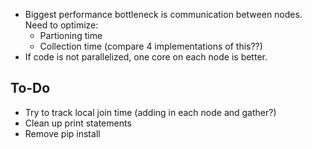 - Biggest performance bottleneck is communication between nodes. Need to optimize:
    - Partioning time
    - Collection time (compare 4 implementations of this??)
- If code is not parallelized, one core on each node is better. 


## To-Do
- Try to track local join time (adding in each node and gather?)
- Clean up print statements
- Remove pip install